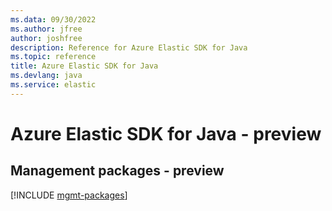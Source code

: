 ```yaml
---
ms.data: 09/30/2022
ms.author: jfree
author: joshfree
description: Reference for Azure Elastic SDK for Java
ms.topic: reference
title: Azure Elastic SDK for Java
ms.devlang: java
ms.service: elastic
---
```

# Azure Elastic SDK for Java - preview

## Management packages - preview
[!INCLUDE [mgmt-packages](elastic-mgmt-index.md)]